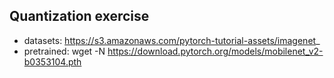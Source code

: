 ## Quantization exercise
- datasets: https://s3.amazonaws.com/pytorch-tutorial-assets/imagenet_
- pretrained: wget -N https://download.pytorch.org/models/mobilenet_v2-b0353104.pth

